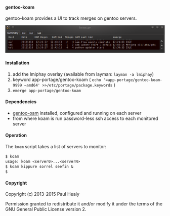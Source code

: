 #### gentoo-koam

gentoo-koam provides a UI to track merges on gentoo servers.

![gentoo-koam](screenshots/gentoo-koam.png?raw=true "gentoo-koam sample")

#### Installation

1. add the lmiphay overlay (available from layman: `layman -a lmiphay`)
2. keyword app-portage/gentoo-koam ( `echo '=app-portage/gentoo-koam-9999 ~amd64' >>/etc/portage/package.keywords` )
3. `emerge app-portage/gentoo-koam`

#### Dependencies

+ [gentoo-oam](https://github.com/lmiphay/gentoo-oam) installed, configured and running on each server
+ from where koam is run password-less ssh access to each monitored server 

#### Operation

The `koam` script takes a list of servers to monitor:

```
$ koam
usage: koam <server0>...<serverN>
$ koam kippure sorrel seefin &
$
```

#### Copyright

Copyright (c) 2013-2015 Paul Healy

Permission granted to redistribute it and/or modify it under the terms of the
GNU General Public License version 2.
